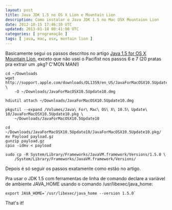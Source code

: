 ```yaml
---           
layout: post
title: Java JDK 1.5 no OS X Lion e Mountain Lion
description: Como instalar o Java JDK 1.5 no Mac OSX Mountaion Lion
date: 2012-10-15 17:46:10 UTC
updated: 2013-01-18 00:41:00 UTC
categories: [ programação ]
tags: [ java, mac, osx, montain lion ]
---
```


Basicamente segui os passos descritos no artigo [Java 1.5 for OS X Mountain Lion](http://www.s-seven.net/java_15_mountain_lion), exceto que não usei o Pacifist nos passos 6 e 7 (20 pratas pra extrair um .pkg? C'MON MAN!)

    cd ~/Downloads
    wget http://support.apple.com/downloads/DL1359/en_US/JavaForMacOSX10.5Update10.dmg \
        -O ~/Downloads/JavaForMacOSX10.5Update10.dmg
     
    hdiutil attach ~/Downloads/JavaForMacOSX10.5Update10.dmg
     
    pkgutil --expand /Volumes/Java\ For\ Mac\ OS\ X\ 10.5\ Update\ 10/JavaForMacOSX10.5Update10.pkg \
        ~/Downloads/JavaForMacOSX10.5Update10
     
    cd ~/Downloads/JavaForMacOSX10.5Update10/JavaForMacOSX10.5Update10.pkg/
    mv Payload payload.gz
    gunzip payload.gz
    cpio -idmv < payload
     
    sudo cp -R System/Library/Frameworks/JavaVM.framework/Versions/1.5.0 \
        /System/Library/Frameworks/JavaVM.framework/Versions/

Depois é só seguir os passos exatamente como estão no artigo.

Pra usar o JDK 1.5 com ferramentas de linha de comando declare a variável de ambiente JAVA_HOME usando o comando /usr/libexec/java_home:

    export JAVA_HOME=`/usr/libexec/java_home --version 1.5.0`

That's it!
